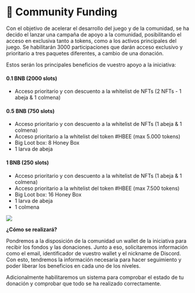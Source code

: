 # 🌱 Community Funding

Con el objetivo de acelerar el desarrollo del juego y de la comunidad, se ha decido el lanzar una campaña de apoyo a la comunidad, posibilitando el acceso en exclusiva tanto a tokens, como a los activos principales del juego. Se habilitarán 3000 participaciones que darán acceso exclusivo y prioritario a tres paquetes diferentes, a cambio de una donación.

Estos serán los principales beneficios de vuestro apoyo a la iniciativa:

#### 0.1 BNB (2000 slots)

* Acceso prioritario y con descuento a la whitelist de NFTs (2 NFTs - 1 abeja & 1 colmena)

#### 0.5 BNB (750 slots)

* Acceso prioritario y con descuento a la whitelist de NFTs (1 abeja & 1 colmena)
* Acceso prioritario a la whitelist del token #HBEE (max 5.000 tokens)
* Big Loot box: 8 Honey Box
* 1 larva de abeja

#### 1 BNB (250 slots)

* Acceso prioritario y con descuento a la whitelist de NFTs (1 abeja & 1 colmena)
* Acceso prioritario a la whitelist del token #HBEE (max 7.500 tokens)
* Big Loot box: 16 Honey Box
* 1 larva de abeja
* 1 colmena

![](<../../.gitbook/assets/image (60).png>)

**¿Cómo se realizará?**

Pondremos a la disposición de la comunidad un wallet de la iniciativa para recibir los fondos y las donaciones. Junto a eso, solicitaremos información como el email, identificador de vuestro wallet y el nickname de Discord. Con esto, tendremos la información necesaria para hacer seguimiento y poder liberar los beneficios en cada uno de los niveles.

Adicionalmente habilitaremos un sistema para comprobar el estado de tu donación y comprobar que todo se ha realizado correctamente.
